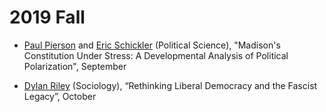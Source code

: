 # 2019 Fall 

- [Paul Pierson](https://polisci.berkeley.edu/people/person/paul-pierson) and [Eric Schickler](https://polisci.berkeley.edu/people/person/eric-schickler) (Political Science), "Madison's Constitution Under Stress: A Developmental Analysis of Political Polarization", September

- [Dylan Riley](https://sociology.berkeley.edu/faculty/dylan-john-riley) (Sociology), “Rethinking Liberal Democracy and the Fascist Legacy”, October
